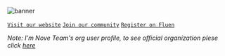 ![banner](https://user-images.githubusercontent.com/49320100/138559117-63e9bdcd-9aaa-463a-8a68-918c4a157ec5.png)
<!-- ![image](https://user-images.githubusercontent.com/49320100/138567557-bc854513-94ac-4c62-aff4-6e4cf502a3f6.png)<br> -->
[`Visit our website`](https://nove.team/) [`Join our community`](https://discord.gg/4KMSbpE) [`Register on Fluen`](https://not.yet/)

*Note: I'm Nove Team's org user profile, to see official organization plese click [here](https://github.com/NoveTeam)*
